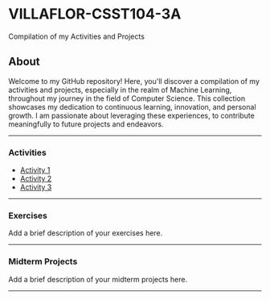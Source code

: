 # VILLAFLOR-CSST104-3A

Compilation of my Activities and Projects

## About

Welcome to my GitHub repository! Here, you'll discover a compilation of my activities and projects, especially in the realm of Machine Learning, throughout my journey in the field of Computer Science. This collection showcases my dedication to continuous learning, innovation, and personal growth. I am passionate about leveraging these experiences, to contribute meaningfully to future projects and endeavors.

---

### Activities

- [Activity 1](#activity-1)
- [Activity 2](#activity-2)
- [Activity 3](#activity-3)

---

### Exercises

Add a brief description of your exercises here.

---

### Midterm Projects

Add a brief description of your midterm projects here.

---

